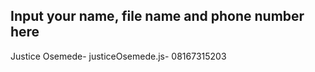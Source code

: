 ## Input your name, file name and phone number here
Justice Osemede- justiceOsemede.js- 08167315203
